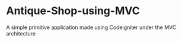 # Antique-Shop-using-MVC
A simple primitive application made using Codeigniter under the MVC architecture
